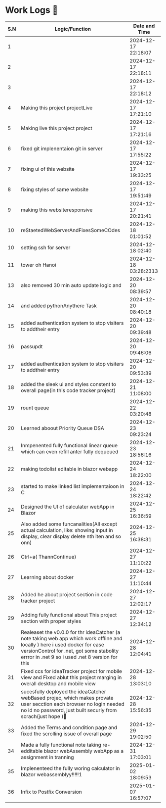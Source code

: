 # Work Logs 🚀

| S.N | Logic/Function | Date and Time |
|-----|---------------|---------------|
| 1 |  | 2024-12-17 22:18:07 |
| 2 |  | 2024-12-17 22:18:11 |
| 3 |  | 2024-12-17 22:18:12 |
| 4 | Making  this project projectLive | 2024-12-17 17:21:10 |
| 5 | Making live this project project | 2024-12-17 17:21:16 |
| 6 | fixed git implenentaion git in server | 2024-12-17 17:55:22 |
| 7 | fixing ui of this website | 2024-12-17 19:33:25 |
| 8 | fixing styles of same website | 2024-12-17 19:51:49 |
| 9 | making this websiteresponsive | 2024-12-17 20:21:41 |
| 10 | reStaetedWebServerAndFixesSomeCOdes | 2024-12-18 01:01:52 |
| 10 | setting ssh for server | 2024-12-18 02:40 |
| 11 | tower oh Hanoi | 2024-12-18 03:28:2313 |
| 13 | also removed 30 min auto update logic and  | 2024-12-20 08:39:57 |
| 14 | and added pythonAnythere Task | 2024-12-20 08:40:18 |
| 15 | added authentication system to stop visiters to addtheir entry  | 2024-12-20 09:39:48 |
| 16 | passupdt | 2024-12-20 09:46:06 |
| 17 | added authentication system to stop visiters to addtheir entry  | 2024-12-20 09:53:39 |
| 18 | added the sleek ui and styles constent to overall page(in this code tracker project) | 2024-12-21 11:08:00 |
| 19 | rount queue | 2024-12-22 03:20:48 |
| 20 | Learned aboout Priority Queue DSA | 2024-12-23 09:23:24 |
| 21 | Inmpenented fully functional linear queue  which can even refill anter fully dequeued  | 2024-12-23 18:56:16 |
| 22 | making todolist editable in blazor webapp | 2024-12-24 18:22:00 |
| 23 | started to make linked list implementaioon in C | 2024-12-24 18:22:42 |
| 24 | Designed the UI of calculater webApp in Blazor | 2024-12-25 16:36:59 |
| 25 | Also added some funcanalities(All except actual calculation, like: showing input in display, clear display delete nth iten and so onn) | 2024-12-25 16:38:31 |
| 26 | Ctrl+a( ThannContinue) | 2024-12-27 11:10:22 |
| 27 | Learning about docker  | 2024-12-27 11:10:44 |
| 28 | Added he about project section in code tracker project | 2024-12-27 12:02:17 |
| 29 | Adding fully functional about This project section with proper styles  | 2024-12-27 12:34:12 |
| 30 | Realeaset the v0.0.0 for thr ideaCatcher (a note taking web app which work offline and locally ) here i used docker for ease versionControl for .net, got some stabolity errror in .net 9 so i used .net 8 version for this | 2024-12-28 12:04:41 |
| 31 | Fixed ccs for ideaTracker project for mobile view and Fixed ablut this project marging in overall desktop and mobile view | 2024-12-28 13:03:10 |
| 32 | sucesfully deployed the ideaCatcher webBased projec, which makes provate user secction each browser no login needed no id no password, just built securly from scrach(just hope )🤣 | 2024-12-28 15:56:35 |
| 33 | Added the Terms and condition page and fixed the scrolling issue of overall page  | 2024-12-29 19:02:50 |
| 34 | Made a fully functional note taking re-edditable blazor webAssembly webApp as a assignment in tranning  | 2024-12-31 17:03:01 |
| 35 | Implenenteed the fully woring calculator in blazor webassemblyy!!!!!1 | 2025-01-02 18:09:53 |
| 36 | Infix to Postfix Conversion | 2025-01-07 16:57:07 |
